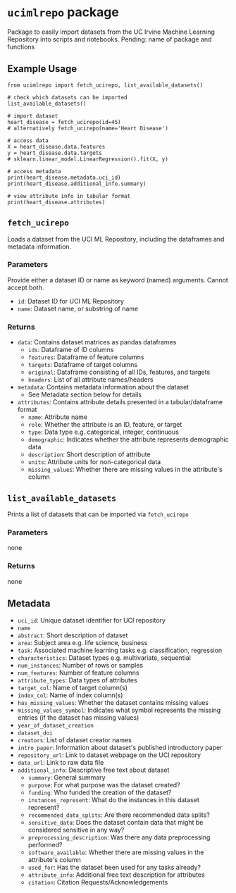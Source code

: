 # `ucimlrepo` package
Package to easily import datasets from the UC Irvine Machine Learning Repository into scripts and notebooks. 
Pending: name of package and functions

## Example Usage

    from ucimlrepo import fetch_ucirepo, list_available_datasets()
	
	# check which datasets can be imported
	list_available_datasets()
    
    # import dataset
    heart_disease = fetch_ucirepo(id=45)
    # alternatively fetch_ucirepo(name='Heart Disease')
    
    # access data
    X = heart_disease.data.features
    y = heart_disease.data.targets
    # sklearn.linear_model.LinearRegression().fit(X, y)
    
    # access metadata
    print(heart_disease.metadata.uci_id)
    print(heart_disease.additional_info.summary)
    
    # view attribute info in tabular format
    print(heart_disease.attributes)



## `fetch_ucirepo`
Loads a dataset from the UCI ML Repository, including the dataframes and metadata information.

### Parameters
Provide either a dataset ID or name as keyword (named) arguments. Cannot accept both.
- `id`: Dataset ID for UCI ML Repository
- `name`: Dataset name, or substring of name

### Returns
- `data`: Contains dataset matrices as pandas dataframes
	- `ids`: Dataframe of ID columns
	- `features`: Dataframe of feature columns
	- `targets`: Dataframe of target columns
	- `original`: Dataframe consisting of all IDs, features, and targets
	- `headers`: List of all attribute names/headers
- `metadata`: Contains metadata information about the dataset
	- See Metadata section below for details
- `attributes`: Contains attribute details presented in a tabular/dataframe format
	- `name`: Attribute name
	- `role`: Whether the attribute is an ID, feature, or target
	- `type`: Data type e.g. categorical, integer, continuous
	- `demographic`: Indicates whether the attribute represents demographic data
	- `description`: Short description of attribute
	- `units`: Attribute units for non-categorical data
	- `missing_values`: Whether there are missing values in the attribute's column
   

## `list_available_datasets`
Prints a list of datasets that can be imported via `fetch_ucirepo`
### Parameters
none
### Returns
none




## Metadata 
- `uci_id`: Unique dataset identifier for UCI repository 
- `name`
- `abstract`: Short description of dataset
- `area`: Subject area e.g. life science, business
- `task`: Associated machine learning tasks e.g. classification, regression
- `characteristics`: Dataset types e.g. multivariate, sequential
- `num_instances`: Number of rows or samples
- `num_features`: Number of feature columns
- `attribute_types`: Data types of attributes
- `target_col`: Name of target column(s)
- `index_col`: Name of index column(s)
- `has_missing_values`: Whether the dataset contains missing values
- `missing_values_symbol`: Indicates what symbol represents the missing entries (if the dataset has missing values)
- `year_of_dataset_creation`
- `dataset_doi`
- `creators`: List of dataset creator names
- `intro_paper`: Information about dataset's published introductory paper
- `repository_url`: Link to dataset webpage on the UCI repository
- `data_url`: Link to raw data file
- `additional_info`: Descriptive free text about dataset
	- `summary`: General summary 
	- `purpose`: For what purpose was the dataset created?
	- `funding`: Who funded the creation of the dataset?
	- `instances_represent`: What do the instances in this dataset represent?
	- `recommended_data_splits`: Are there recommended data splits?
	- `sensitive_data`: Does the dataset contain data that might be considered sensitive in any way?
	- `preprocessing_description`: Was there any data preprocessing performed?
	- `software_available`: Whether there are missing values in the attribute's column
	- `used_for`: Has the dataset been used for any tasks already?
	- `attribute_info`: Additional free text description for attributes
	- `citation`: Citation Requests/Acknowledgements
